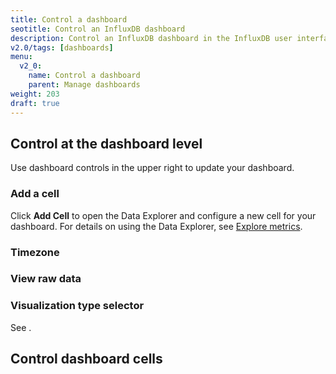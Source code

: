 ```yaml
---
title: Control a dashboard
seotitle: Control an InfluxDB dashboard
description: Control an InfluxDB dashboard in the InfluxDB user interface (UI).
v2.0/tags: [dashboards]
menu:
  v2_0:
    name: Control a dashboard
    parent: Manage dashboards
weight: 203
draft: true
---
```


## Control at the dashboard level

Use dashboard controls in the upper right to update your dashboard.

### Add a cell

Click **Add Cell** to open the Data Explorer and configure a new cell for your dashboard. For details on using the Data Explorer, see [Explore metrics](/v2.0/visualize-data/explore-metrics/).

### Timezone


### View raw data

### Visualization type selector

See <visualization types>.

## Control dashboard cells
